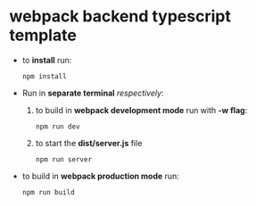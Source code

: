 # webpack backend typescript template

* to **install** run:
    ```
    npm install
    ```

* Run in **separate terminal** *respectively*:
    1. to build in **webpack development mode** run with **-w flag**:
        ```
        npm run dev
        ```
    2. to start the **dist/server.js** file
        ```
        npm run server
        ```

* to build in **webpack production mode** run:
    ```
    npm run build
    ```
